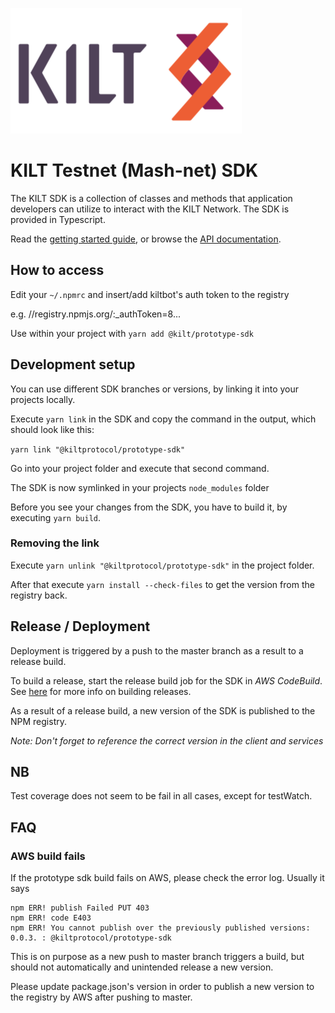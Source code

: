 
![](./KILT_logo.png)

# KILT Testnet (Mash-net) SDK

The KILT SDK is a collection of classes and methods that application developers can utilize to interact with the KILT Network. The SDK is provided in Typescript.

Read the [getting started guide](./docs/getting-started.md), or browse the [API documentation](https://kiltprotocol.github.io/prototype-sdk/api).


## How to access

Edit your `~/.npmrc` and insert/add kiltbot's auth token to the registry

e.g. //registry.npmjs.org/:_authToken=8...

Use within your project with `yarn add @kilt/prototype-sdk`

## Development setup

You can use different SDK branches or versions, by linking it into your projects locally.  

Execute `yarn link` in the SDK and copy the command in the output, which should look like this:

```yarn link "@kiltprotocol/prototype-sdk"```

Go into your project folder and execute that second command.

The SDK is now symlinked in your projects `node_modules` folder

Before you see your changes from the SDK, you have to build it, by executing `yarn build`.

### Removing the link
Execute `yarn unlink "@kiltprotocol/prototype-sdk"` in the project folder.

After that execute `yarn install --check-files` to get the version from the registry back.

## Release / Deployment

Deployment is triggered by a push to the master branch as a result to a release build.

To build a release, start the release build job for the SDK in *AWS CodeBuild*. See [here](https://github.com/KILTprotocol/release-build-job/blob/master/README.md#usage) for more info on building releases.

As a result of a release build, a new version of the SDK is published to the NPM registry.

*Note: Don't forget to reference the correct version in the client and services*

## NB

Test coverage does not seem to be fail in all cases, except for testWatch.

## FAQ

### AWS build fails

If the prototype sdk build fails on AWS, please check the error log. Usually it says

```
npm ERR! publish Failed PUT 403
npm ERR! code E403
npm ERR! You cannot publish over the previously published versions: 0.0.3. : @kiltprotocol/prototype-sdk
```

This is on purpose as a new push to master branch triggers a build, but should not automatically and unintended release a new version.

Please update package.json's version in order to publish a new version to the registry by AWS after pushing to master.

